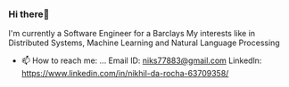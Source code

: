 ### Hi there👋
 I'm currently a Software Engineer for a Barclays
 My interests like in Distributed Systems, Machine Learning and Natural Language Processing

- 📫 How to reach me: ...
     Email ID: niks77883@gmail.com
     Linkedln: https://www.linkedin.com/in/nikhil-da-rocha-63709358/

<!--
**nikhildarocha/nikhildarocha** is a ✨ _special_ ✨ repository because its `README.md` (this file) appears on your GitHub profile.

Here are some ideas to get you started:

- 🔭 I’m currently working on ...
- 🌱 I’m currently learning ...
- 👯 I’m looking to collaborate on ...
- 🤔 I’m looking for help with ...
- 💬 Ask me about ...
- 📫 How to reach me: ...
- 😄 Pronouns: ...
- ⚡ Fun fact: ...
-->
